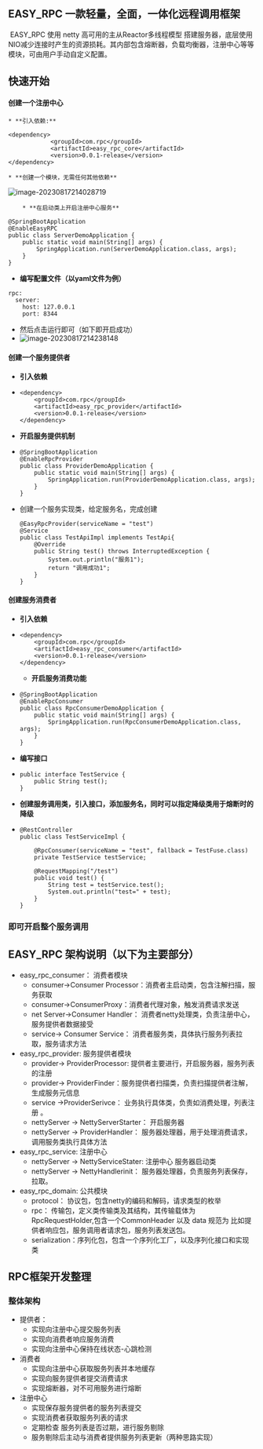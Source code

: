 ## EASY_RPC 一款轻量，全面，一体化远程调用框架

​	EASY_RPC  使用 netty  高可用的主从Reactor多线程模型 搭建服务器，底层使用NIO减少连接时产生的资源损耗。其内部包含熔断器，负载均衡器，注册中心等等模块，可由用户手动自定义配置。



## 快速开始

#### 创建一个注册中心

	* **引入依赖:**

``` 
<dependency>
            <groupId>com.rpc</groupId>
            <artifactId>easy_rpc_core</artifactId>
            <version>0.0.1-release</version>
</dependency>
```

	* **创建一个模块，无需任何其他依赖**

![image-20230817214028719](C:\Users\dct\AppData\Roaming\Typora\typora-user-images\image-20230817214028719.png)

		* **在启动类上开启注册中心服务** 

```
@SpringBootApplication
@EnableEasyRPC
public class ServerDemoApplication {
    public static void main(String[] args) {
        SpringApplication.run(ServerDemoApplication.class, args);
    }
}
```

* **编写配置文件（以yaml文件为例）**

```
rpc:
  server:
    host: 127.0.0.1
    port: 8344
```

* 然后点击运行即可（如下即开启成功）
* ![image-20230817214238148](C:\Users\dct\AppData\Roaming\Typora\typora-user-images\image-20230817214238148.png)

#### 创建一个服务提供者

 - **引入依赖**

- ```
  <dependency>
      <groupId>com.rpc</groupId>
      <artifactId>easy_rpc_provider</artifactId>
      <version>0.0.1-release</version>
  </dependency>
  ```



 * **开启服务提供机制**

* ```
  @SpringBootApplication
  @EnableRpcProvider
  public class ProviderDemoApplication {
      public static void main(String[] args) {
          SpringApplication.run(ProviderDemoApplication.class, args);
      }
  }
  ```

 * 创建一个服务实现类，给定服务名，完成创建

   ```
   @EasyRpcProvider(serviceName = "test")
   @Service
   public class TestApiImpl implements TestApi{
       @Override
       public String test() throws InterruptedException {
           System.out.println("服务1");
           return "调用成功1";
       }
   }
   ```

#### 创建服务消费者

* **引入依赖**

* ```
  <dependency>
      <groupId>com.rpc</groupId>
      <artifactId>easy_rpc_consumer</artifactId>
      <version>0.0.1-release</version>
  </dependency>
  
  ```



  * **开启服务消费功能**

* ```
  @SpringBootApplication
  @EnableRpcConsumer
  public class RpcConsumerDemoApplication {
      public static void main(String[] args) {
          SpringApplication.run(RpcConsumerDemoApplication.class, args);
      }
  }
  ```



* **编写接口**

* ```
  public interface TestService {
      public String test();
  }
  ```



* **创建服务调用类，引入接口，添加服务名，同时可以指定降级类用于熔断时的降级**

* ```
  @RestController
  public class TestServiceImpl {
  
      @RpcConsumer(serviceName = "test", fallback = TestFuse.class)
      private TestService testService;
  
      @RequestMapping("/test")
      public void test() {
          String test = testService.test();
          System.out.println("test=" + test);
      }
  }
  
  ```



### 即可开启整个服务调用



## EASY_RPC 架构说明（以下为主要部分）

- easy_rpc_consumer： 消费者模块
    - consumer->Consumer Processor：消费者主启动类，包含注解扫描，服务获取
    - consumer->ConsumerProxy：消费者代理对象，触发消费请求发送
    - net Server->Consumer Handler： 消费者netty处理类，负责注册中心，服务提供者数据接受
    - service-> Consumer Service： 消费者服务类，具体执行服务列表拉取，服务请求方法
- easy_rpc_provider: 服务提供者模块
    - provider-> ProviderProcessor: 提供者主要进行，开启服务器，服务列表的注册
    - provider-> ProviderFinder：服务提供者扫描类，负责扫描提供者注解，生成服务元信息
    - service ->ProviderSerivce： 业务执行具体类，负责如消费处理，列表注册 。
    - nettyServer -> NettyServerStarter： 开启服务器
    - nettyServer -> ProviderHandler： 服务器处理器，用于处理消费请求，调用服务类执行具体方法
- easy_rpc_service: 注册中心
    - nettyServer -> NettyServiceStater: 注册中心 服务器启动类
    - nettyServer -> NettyHandlerinit： 服务器处理器，负责服务列表保存，拉取。
- easy_rpc_domain: 公共模块
    - protocol： 协议包，包含netty的编码和解码，请求类型的枚举
    - rpc： 传输包，定义类传输类及其结构，其传输载体为RpcRequestHolder,包含一个CommonHeader 以及 data  规范为 比如提供者响应包，服务调用者请求包，服务列表发送包。
    - serialization：序列化包，包含一个序列化工厂，以及序列化接口和实现类









## RPC框架开发整理

### 整体架构

- 提供者：
    - 实现向注册中心提交服务列表
    - 实现向消费者响应服务消费
    - 实现向注册中心保持在线状态-心跳检测
- 消费者
    - 实现向注册中心获取服务列表并本地缓存
    - 实现向服务提供者提交消费请求
    - 实现熔断器，对不可用服务进行熔断
- 注册中心
    - 实现保存服务提供者的服务列表提交
    - 实现消费者获取服务列表的请求
    - 定期检查 服务列表是否过期，进行服务剔除
    - 服务剔除后主动与消费者提供服务列表更新（两种思路实现）